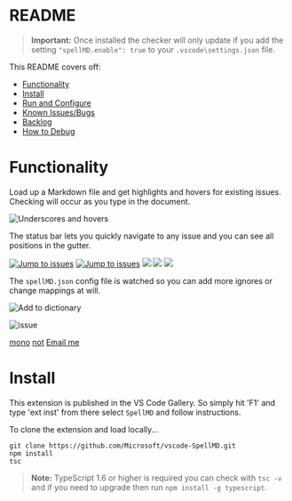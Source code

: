 # README

>**Important:** Once installed the checker will only update if you add the setting `"spellMD.enable": true` to your `.vscode\settings.json` file.

This README covers off:
* [Functionality](#functionality)
* [Install](#install)
* [Run and Configure](#run-and-configure)
* [Known Issues/Bugs](#known-issuesbugs)
* [Backlog](#backlog)
* [How to Debug](#how-to-debug)

# Functionality

Load up a Markdown file and get highlights and hovers for existing issues.  Checking will occur as you type in the document.

![Underscores and hovers](https://gitlab.com/base/images/SpellMDDemo1.gif)

The status bar lets you quickly navigate to any issue and you can see all positions in the gutter.

[![Jump to issues](https://gitlab.com/base/images/SpellMDDemo2.gif)](http://shouldnottouchthis/)
[![Jump to issues](https://gitlab.com/base/images/SpellMDDemo2.gif)](https://gitlab.com/username/repository/-/blob/main/monkey)
![](https://gitlab.com/base/images/SpellMDDemo2.gif)
![](https://gitlab.com/base/SpellMDDemo2.gif)
<img src="https://gitlab.com/base/images/myImage.gif">

The `spellMD.json` config file is watched so you can add more ignores or change mappings at will.

![Add to dictionary](https://gitlab.com/base/images/SpellMDDemo3.gif)

![issue](https://gitlab.com/base/issue)

[mono](https://gitlab.com/username/repository/-/blob/main/monkey)
[not](http://shouldnottouchthis/)
[Email me](mailto:example@example.com)

# Install
This extension is published in the VS Code Gallery.  So simply hit 'F1' and type 'ext inst' from there select `SpellMD` and follow instructions.


To clone the extension and load locally...

```
git clone https://github.com/Microsoft/vscode-SpellMD.git
npm install
tsc
```

>**Note:** TypeScript 1.6 or higher is required you can check with `tsc -v` and if you need to upgrade then run `npm install -g typescript`.
